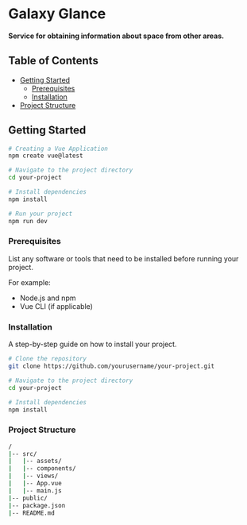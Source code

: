 # Galaxy Glance

**Service for obtaining information about space from other areas.**

## Table of Contents

- [Getting Started](#getting-started)
  - [Prerequisites](#prerequisites)
  - [Installation](#installation)
- [Project Structure](#project-structure)


## Getting Started

```bash
# Creating a Vue Application
npm create vue@latest

# Navigate to the project directory
cd your-project

# Install dependencies
npm install

# Run your project
npm run dev
```
### Prerequisites

List any software or tools that need to be installed before running your project.

For example:
- Node.js and npm
- Vue CLI (if applicable)

### Installation

A step-by-step guide on how to install your project.

```bash
# Clone the repository
git clone https://github.com/yourusername/your-project.git

# Navigate to the project directory
cd your-project

# Install dependencies
npm install

```
### Project Structure
```bash
/
|-- src/
|   |-- assets/
|   |-- components/
|   |-- views/
|   |-- App.vue
|   |-- main.js
|-- public/
|-- package.json
|-- README.md
```


